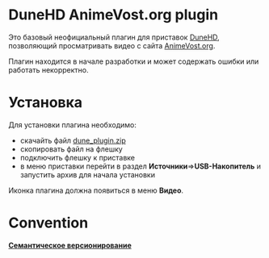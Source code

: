 DuneHD AnimeVost.org plugin
===========================

Это базовый неофициальный плагин для приставок [DuneHD](http://dune-hd.com),
позволяющий просматривать видео с сайта [AnimeVost.org](http://animevost.org).

Плагин находится в начале разработки и может содержать ошибки или работать
некорректно.

Установка
=========

Для установки плагина необходимо:
* скачайть файл [dune_plugin.zip](build/dune_plugin.zip)
* скопировать файл на флешку
* подключить флешку к приставке
* в меню приставки перейти в раздел __Источники__=>__USB-Накопитель__
и запустить архив для начала установки

Иконка плагина должна появиться в меню __Видео__.

Convention
==========

[**Семантическое версионирование**](http://semver.org/lang/ru/spec/v2.0.0.html)